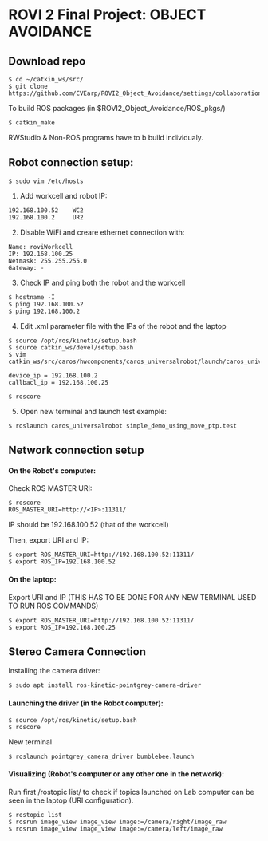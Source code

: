 # ROVI 2 Final Project: OBJECT AVOIDANCE

## Download repo

```
$ cd ~/catkin_ws/src/
$ git clone https://github.com/CVEarp/ROVI2_Object_Avoidance/settings/collaboration
```

To build ROS packages (in $ROVI2\_Object\_Avoidance/ROS\_pkgs/)

```
$ catkin_make
```

RWStudio & Non-ROS programs have to b build individualy.

## Robot connection setup:

```
$ sudo vim /etc/hosts
```

1. Add workcell and robot IP:

```
192.168.100.52    WC2
192.168.100.2     UR2
```

2. Disable WiFi and creare ethernet connection with:

```
Name: roviWorkcell
IP: 192.168.100.25
Netmask: 255.255.255.0
Gateway: -
```

3. Check IP and ping both the robot and the workcell

```
$ hostname -I
$ ping 192.168.100.52
$ ping 192.168.100.2
```

4.  Edit .xml parameter file with the IPs of the robot and the laptop 

```
$ source /opt/ros/kinetic/setup.bash
$ source catkin_ws/devel/setup.bash
$ vim catkin_ws/src/caros/hwcomponents/caros_universalrobot/launch/caros_universalrobot_param.xml

device_ip = 192.168.100.2
callbacl_ip = 192.168.100.25

$ roscore
```
5. Open new terminal and launch test example:

```
$ roslaunch caros_universalrobot simple_demo_using_move_ptp.test
```

## Network connection setup

#### On the Robot's computer:

Check ROS MASTER URI:

```
$ roscore
ROS_MASTER_URI=http://<IP>:11311/
```

IP should be 192.168.100.52 (that of the workcell)

Then, export URI and IP:

```
$ export ROS_MASTER_URI=http://192.168.100.52:11311/
$ export ROS_IP=192.168.100.52
```

#### On the laptop:

Export URI and IP (THIS HAS TO BE DONE FOR ANY NEW TERMINAL USED TO RUN ROS COMMANDS) 

```
$ export ROS_MASTER_URI=http://192.168.100.52:11311/
$ export ROS_IP=192.168.100.25
```

## Stereo Camera Connection

Installing the camera driver:

```
$ sudo apt install ros-kinetic-pointgrey-camera-driver
```

#### Launching the driver (in the Robot computer):

```
$ source /opt/ros/kinetic/setup.bash
$ roscore
```

New terminal

```
$ roslaunch pointgrey_camera_driver bumblebee.launch
```

#### Visualizing (Robot's computer or any other one in the network):

Run first /rostopic list/ to check if topics launched on Lab computer can be seen in the laptop (URI configuration). 

```
$ rostopic list
$ rosrun image_view image_view image:=/camera/right/image_raw
$ rosrun image_view image_view image:=/camera/left/image_raw
```

